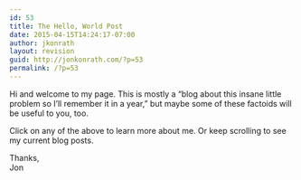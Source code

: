 ```yaml
---
id: 53
title: The Hello, World Post
date: 2015-04-15T14:24:17-07:00
author: jkonrath
layout: revision
guid: http://jonkonrath.com/?p=53
permalink: /?p=53
---
```

Hi and welcome to my page. This is mostly a &#8220;blog about this insane little problem so I&#8217;ll remember it in a year,&#8221; but maybe some of these factoids will be useful to you, too.

Click on any of the above to learn more about me. Or keep scrolling to see my current blog posts.

Thanks,  
Jon